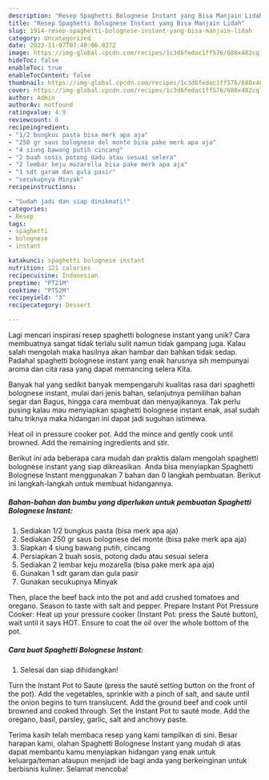 ```yaml
---
description: "Resep Spaghetti Bolognese Instant yang Bisa Manjain Lidah"
title: "Resep Spaghetti Bolognese Instant yang Bisa Manjain Lidah"
slug: 1914-resep-spaghetti-bolognese-instant-yang-bisa-manjain-lidah
category: Uncategorized
date: 2022-11-07T07:40:06.027Z
image: https://img-global.cpcdn.com/recipes/1c3d6fedac1ff576/680x482cq70/spaghetti-bolognese-instant-foto-resep-utama.jpg
hideToc: false
enableToc: true
enableTocContent: false
thumbnail: https://img-global.cpcdn.com/recipes/1c3d6fedac1ff576/680x482cq70/spaghetti-bolognese-instant-foto-resep-utama.jpg
cover: https://img-global.cpcdn.com/recipes/1c3d6fedac1ff576/680x482cq70/spaghetti-bolognese-instant-foto-resep-utama.jpg
author: Admin
authorAv: notfound
ratingvalue: 4.9
reviewcount: 8
recipeingredient:
- "1/2 bungkus pasta bisa merk apa aja"
- "250 gr saus bolognese del monte bisa pake merk apa aja"
- "4 siung bawang putih cincang"
- "2 buah sosis potong dadu atau sesuai selera"
- "2 lembar keju mozarella bisa pake merk apa aja"
- "1 sdt garam dan gula pasir"
- "secukupnya Minyak"
recipeinstructions:

- "Sudah jadi dan siap dinikmati!"
categories:
- Resep
tags:
- spaghetti
- bolognese
- instant

katakunci: spaghetti bolognese instant 
nutrition: 121 calories
recipecuisine: Indonesian
preptime: "PT21M"
cooktime: "PT52M"
recipeyield: "3"
recipecategory: Dessert

---
```





Lagi mencari inspirasi resep spaghetti bolognese instant yang unik? Cara membuatnya sangat tidak terlalu sulit namun tidak gampang juga. Kalau salah mengolah maka hasilnya akan hambar dan bahkan tidak sedap. Padahal spaghetti bolognese instant yang enak harusnya sih mempunyai aroma dan cita rasa yang dapat memancing selera Kita.





Banyak hal yang sedikit banyak mempengaruhi kualitas rasa dari spaghetti bolognese instant, mulai dari jenis bahan, selanjutnya pemilihan bahan segar dan Bagus, hingga cara membuat dan menyajikannya. Tak perlu pusing kalau mau menyiapkan spaghetti bolognese instant enak,      asal sudah tahu triknya maka hidangan ini dapat jadi suguhan istimewa.














Heat oil in pressure cooker pot. Add the mince and gently cook until browned. Add the remaining ingredients and stir.






Berikut ini ada beberapa cara mudah dan praktis dalam mengolah spaghetti bolognese instant yang siap dikreasikan. Anda bisa menyiapkan Spaghetti Bolognese Instant menggunakan 7 bahan dan 0 langkah pembuatan. Berikut ini langkah-langkah untuk membuat hidangannya.

<!--inarticleads1-->

##### Bahan-bahan dan bumbu yang diperlukan untuk pembuatan Spaghetti Bolognese Instant:

1. Sediakan 1/2 bungkus pasta (bisa merk apa aja)
1. Sediakan 250 gr saus bolognese del monte (bisa pake merk apa aja)
1. Siapkan 4 siung bawang putih, cincang
1. Persiapkan 2 buah sosis, potong dadu atau sesuai selera
1. Sediakan 2 lembar keju mozarella (bisa pake merk apa aja)
1. Gunakan 1 sdt garam dan gula pasir
1. Gunakan secukupnya Minyak


Then, place the beef back into the pot and add crushed tomatoes and oregano. Season to taste with salt and pepper. Prepare Instant Pot Pressure Cooker: Heat up your pressure cooker (Instant Pot: press the Sauté button), wait until it says HOT. Ensure to coat the oil over the whole bottom of the pot. 

<!--inarticleads2-->

##### Cara buat Spaghetti Bolognese Instant:


1. Selesai dan siap dihidangkan!

Turn the Instant Pot to Saute (press the sauté setting button on the front of the pot). Add the vegetables, sprinkle with a pinch of salt, and saute until the onion begins to turn translucent. Add the ground beef and cook until browned and cooked through. Set the Instant Pot to sauté mode. Add the oregano, basil, parsley, garlic, salt and anchovy paste. 

Terima kasih telah membaca resep yang kami tampilkan di sini. Besar harapan kami, olahan Spaghetti Bolognese Instant yang mudah di atas dapat membantu kamu menyiapkan hidangan yang enak untuk keluarga/teman ataupun menjadi ide bagi anda yang berkeinginan untuk berbisnis kuliner. Selamat mencoba!
